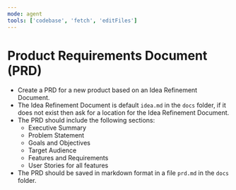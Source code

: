 ```yaml
---
mode: agent
tools: ['codebase', 'fetch', 'editFiles']
---
```


# Product Requirements Document (PRD)

* Create a PRD for a new product based on an Idea Refinement Document.
* The Idea Refinement Document is default `idea.md` in the `docs` folder, if it does not exist then ask for a location for the Idea Refinement Document.
* The PRD should include the following sections:
  * Executive Summary
  * Problem Statement
  * Goals and Objectives
  * Target Audience
  * Features and Requirements
  * User Stories for all features
* The PRD should be saved in markdown format in a file `prd.md` in the `docs` folder.